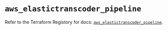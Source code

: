 # `aws_elastictranscoder_pipeline`

Refer to the Terraform Registory for docs: [`aws_elastictranscoder_pipeline`](https://registry.terraform.io/providers/hashicorp/aws/5.13.0/docs/resources/elastictranscoder_pipeline).
